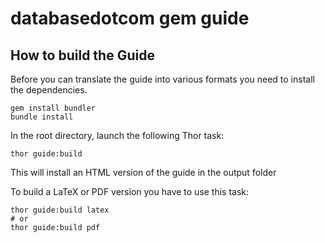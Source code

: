 databasedotcom gem guide
============

How to build the Guide
----------------------

Before you can translate the guide into various formats you need to install the dependencies.

    gem install bundler
    bundle install

In the root directory, launch the following Thor task:

    thor guide:build

This will install an HTML version of the guide in the output folder

To build a LaTeX or PDF version you have to use this task:

    thor guide:build latex
    # or
    thor guide:build pdf

